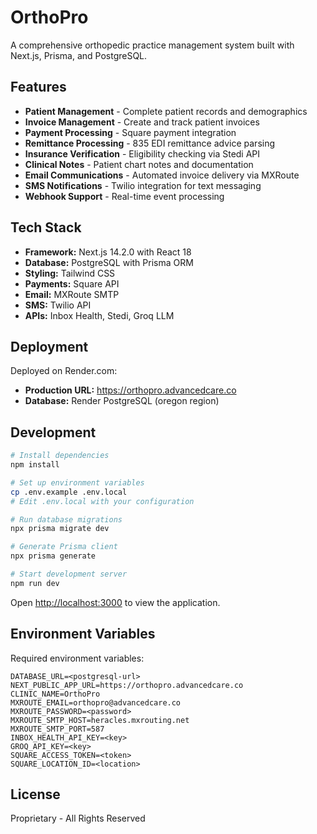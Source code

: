 # OrthoPro

A comprehensive orthopedic practice management system built with Next.js, Prisma, and PostgreSQL.

## Features

- **Patient Management** - Complete patient records and demographics
- **Invoice Management** - Create and track patient invoices
- **Payment Processing** - Square payment integration
- **Remittance Processing** - 835 EDI remittance advice parsing
- **Insurance Verification** - Eligibility checking via Stedi API
- **Clinical Notes** - Patient chart notes and documentation
- **Email Communications** - Automated invoice delivery via MXRoute
- **SMS Notifications** - Twilio integration for text messaging
- **Webhook Support** - Real-time event processing

## Tech Stack

- **Framework:** Next.js 14.2.0 with React 18
- **Database:** PostgreSQL with Prisma ORM
- **Styling:** Tailwind CSS
- **Payments:** Square API
- **Email:** MXRoute SMTP
- **SMS:** Twilio API
- **APIs:** Inbox Health, Stedi, Groq LLM

## Deployment

Deployed on Render.com:
- **Production URL:** https://orthopro.advancedcare.co
- **Database:** Render PostgreSQL (oregon region)

## Development

```bash
# Install dependencies
npm install

# Set up environment variables
cp .env.example .env.local
# Edit .env.local with your configuration

# Run database migrations
npx prisma migrate dev

# Generate Prisma client
npx prisma generate

# Start development server
npm run dev
```

Open [http://localhost:3000](http://localhost:3000) to view the application.

## Environment Variables

Required environment variables:

```env
DATABASE_URL=<postgresql-url>
NEXT_PUBLIC_APP_URL=https://orthopro.advancedcare.co
CLINIC_NAME=OrthoPro
MXROUTE_EMAIL=orthopro@advancedcare.co
MXROUTE_PASSWORD=<password>
MXROUTE_SMTP_HOST=heracles.mxrouting.net
MXROUTE_SMTP_PORT=587
INBOX_HEALTH_API_KEY=<key>
GROQ_API_KEY=<key>
SQUARE_ACCESS_TOKEN=<token>
SQUARE_LOCATION_ID=<location>
```

## License

Proprietary - All Rights Reserved
